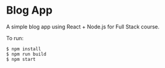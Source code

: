 # Blog App

A simple blog app using React + Node.js for Full Stack course.

To run:
```
$ npm install
$ npm run build
$ npm start 
```